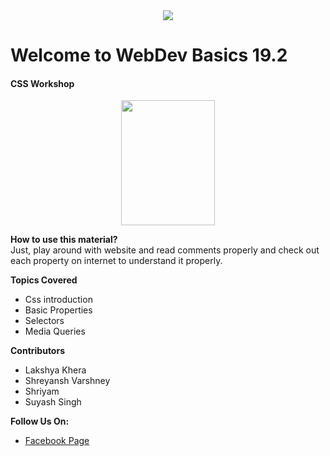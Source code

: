 <center>
<img src="https://developers.google.com/community/dsc/images/dsc_lockup.png">
</center>

# Welcome to WebDev Basics 19.2

<h4>CSS Workshop</h4>
<center>
<img src="https://smallimg.pngkey.com/png/small/141-1415392_css3-css-logo-transparent-background.png" width="150px" height="200px">
</center>

**How to use this material?**
<br>
Just, play around with website and read comments properly and check out each property on internet to understand it properly.

**Topics Covered**

 - Css introduction
 - Basic Properties
 - Selectors
 - Media Queries
 
 **Contributors**
  
 - Lakshya Khera
 - Shreyansh Varshney
 - Shriyam
 - Suyash Singh
 
 **Follow Us On:**
 
 - <a href="[https://m.facebook.com/story.php?story_fbid=2423124684437609&id=356477227769042](https://m.facebook.com/story.php?story_fbid=2423124684437609&id=356477227769042)">Facebook Page</a>
